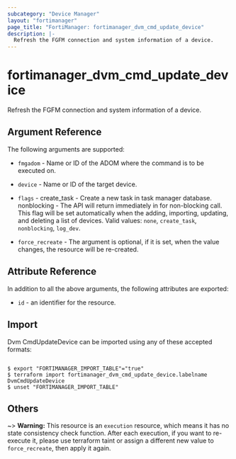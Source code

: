 ```yaml
---
subcategory: "Device Manager"
layout: "fortimanager"
page_title: "FortiManager: fortimanager_dvm_cmd_update_device"
description: |-
  Refresh the FGFM connection and system information of a device.
---
```


# fortimanager_dvm_cmd_update_device
Refresh the FGFM connection and system information of a device.

## Argument Reference


The following arguments are supported:


* `fmgadom` - Name or ID of the ADOM where the command is to be executed on.
* `device` - Name or ID of the target device.
* `flags` - create_task - Create a new task in task manager database. nonblocking - The API will return immediately in for non-blocking call. This flag will be set automatically when the adding, importing, updating, and deleting a list of devices. Valid values: `none`, `create_task`, `nonblocking`, `log_dev`.

* `force_recreate` - The argument is optional, if it is set, when the value changes, the resource will be re-created.


## Attribute Reference

In addition to all the above arguments, the following attributes are exported:
* `id` - an identifier for the resource.

## Import

Dvm CmdUpdateDevice can be imported using any of these accepted formats:
```

$ export "FORTIMANAGER_IMPORT_TABLE"="true"
$ terraform import fortimanager_dvm_cmd_update_device.labelname DvmCmdUpdateDevice
$ unset "FORTIMANAGER_IMPORT_TABLE"
```

## Others

~> **Warning:** This resource is an `execution` resource, which means it has no state consistency check function. After each execution, if you want to re-execute it, please use terraform taint or assign a different new value to `force_recreate`, then apply it again.
